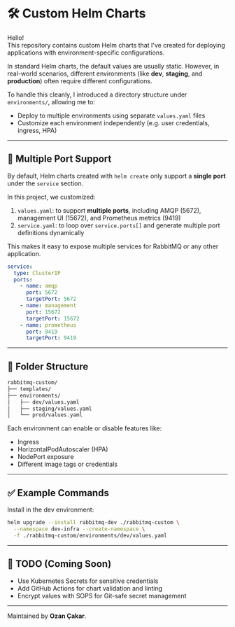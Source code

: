 # 🛠 Custom Helm Charts

Hello!  
This repository contains custom Helm charts that I've created for deploying applications with environment-specific configurations.

In standard Helm charts, the default values are usually static. However, in real-world scenarios, different environments (like **dev**, **staging**, and **production**) often require different configurations.

To handle this cleanly, I introduced a directory structure under `environments/`, allowing me to:

- Deploy to multiple environments using separate `values.yaml` files
- Customize each environment independently (e.g. user credentials, ingress, HPA)

---

## 🔧 Multiple Port Support

By default, Helm charts created with `helm create` only support a **single port** under the `service` section.

In this project, we customized:

1. `values.yaml`: to support **multiple ports**, including AMQP (5672), management UI (15672), and Prometheus metrics (9419)
2. `service.yaml`: to loop over `service.ports[]` and generate multiple port definitions dynamically

This makes it easy to expose multiple services for RabbitMQ or any other application.

```yaml
service:
  type: ClusterIP
  ports:
    - name: amqp
      port: 5672
      targetPort: 5672
    - name: management
      port: 15672
      targetPort: 15672
    - name: prometheus
      port: 9419
      targetPort: 9419
```

---

## 📁 Folder Structure

```bash
rabbitmq-custom/
├── templates/
├── environments/
│   ├── dev/values.yaml
│   ├── staging/values.yaml
│   └── prod/values.yaml
```

Each environment can enable or disable features like:

- Ingress
- HorizontalPodAutoscaler (HPA)
- NodePort exposure
- Different image tags or credentials

---

## ✅ Example Commands

Install in the dev environment:

```bash
helm upgrade --install rabbitmq-dev ./rabbitmq-custom \
  --namespace dev-infra --create-namespace \
  -f ./rabbitmq-custom/environments/dev/values.yaml
```

---

## 🚧 TODO (Coming Soon)

- Use Kubernetes Secrets for sensitive credentials
- Add GitHub Actions for chart validation and linting
- Encrypt values with SOPS for Git-safe secret management

---

Maintained by **Ozan Çakar**.

